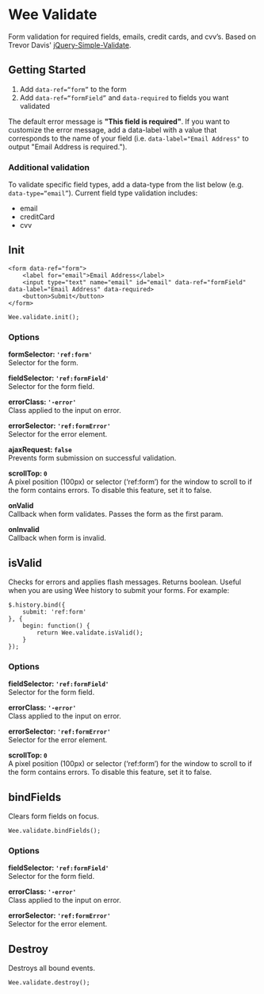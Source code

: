 # Wee Validate

Form validation for required fields, emails, credit cards, and cvv’s. Based on Trevor Davis' [jQuery-Simple-Validate](https://github.com/davist11/jQuery-Simple-Validate).

## Getting Started

1. Add `data-ref=“form”` to the form
2. Add `data-ref=“formField”` and `data-required` to fields you want validated

The default error message is **"This field is required"**. If you want to customize the error message, add a data-label with a value that corresponds to the name of your field (i.e. `data-label="Email Address"` to output "Email Address is required.").

### Additional validation

To validate specific field types, add a data-type from the list below (e.g. `data-type=“email”`). Current field type validation includes:

- email
- creditCard
- cvv

## Init

```
<form data-ref="form">
	<label for="email">Email Address</label>
	<input type="text" name="email" id="email" data-ref="formField" data-label="Email Address" data-required>
	<button>Submit</button>
</form>
```

```
Wee.validate.init();
```

### Options

**formSelector: `'ref:form'`**<br>
Selector for the form.

**fieldSelector: `'ref:formField'`**<br>
Selector for the form field.

**errorClass: `'-error'`**<br>
Class applied to the input on error.

**errorSelector: `'ref:formError'`**<br>
Selector for the error element.

**ajaxRequest: `false`**<br>
Prevents form submission on successful validation.

**scrollTop: `0`**<br>
A pixel position (100px) or selector (‘ref:form’) for the window to scroll to if the form contains errors. To disable this feature, set it to false.

**onValid**<br>
Callback when form validates. Passes the form as the first param.

**onInvalid**<br>
Callback when form is invalid.

## isValid

Checks for errors and applies flash messages. Returns boolean. Useful when you are using Wee history to submit your forms. For example:

```
$.history.bind({
	submit: 'ref:form'
}, {
	begin: function() {
		return Wee.validate.isValid();
	}
});
```

### Options

**fieldSelector: `'ref:formField'`**<br>
Selector for the form field.

**errorClass: `'-error'`**<br>
Class applied to the input on error.

**errorSelector: `'ref:formError'`**<br>
Selector for the error element.

**scrollTop: `0`**<br>
A pixel position (100px) or selector (‘ref:form’) for the window to scroll to if the form contains errors. To disable this feature, set it to false.

## bindFields

Clears form fields on focus.

```
Wee.validate.bindFields();
```

### Options

**fieldSelector: `'ref:formField'`**<br>
Selector for the form field.

**errorClass: `'-error'`**<br>
Class applied to the input on error.

**errorSelector: `'ref:formError'`**<br>
Selector for the error element.

## Destroy

Destroys all bound events.

```
Wee.validate.destroy();
```